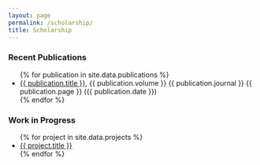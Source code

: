 ```yaml
---
layout: page
permalink: /scholarship/
title: Scholarship
---
```

<!-- Recent Publications -->
### Recent Publications
<ul>
{% for publication in site.data.publications %}
<li><a href="https://www.emfink.net/publications/{{ publication.pdf }}" target="_blank">{{ publication.title }}</a>, {{ publication.volume }} {{ publication.journal }} {{ publication.page }} ({{ publication.date }})</li>
{% endfor %}
</ul>

<!-- Work in Progress -->
### Work in Progress
<ul>
{% for project in site.data.projects %}
<li>
<a href="{{ project.osf }}">{{ project.title }}</a>
</li>
{% endfor %}
</ul>



